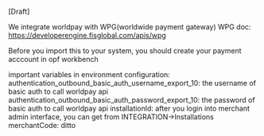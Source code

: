[Draft]

We integrate worldpay with WPG(worldwide payment gateway)
WPG doc: https://developerengine.fisglobal.com/apis/wpg

Before you import this to your system, you should create your payment acccount in opf workbench

important variables in environment configuration:
authentication_outbound_basic_auth_username_export_10: the username of basic auth to call worldpay api
authentication_outbound_basic_auth_password_export_10: the password of basic auth to call worldpay api
installationId: after you login into merchant admin interface, you can get from INTEGRATION->Installations
merchantCode: ditto
